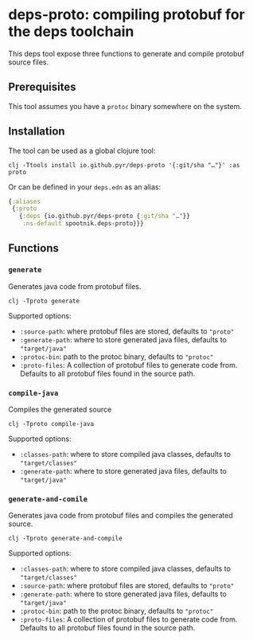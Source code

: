 # deps-proto: compiling protobuf for the deps toolchain

This deps tool expose three functions to generate and compile protobuf
source files.

## Prerequisites

This tool assumes you have a `protoc` binary somewhere on the system.

## Installation

The tool can be used as a global clojure tool:

``` shell
clj -Ttools install io.github.pyr/deps-proto '{:git/sha "…"}' :as proto
```

Or can be defined in your `deps.edn` as an alias:

``` clojure
{:aliases
 {:proto
   {:deps {io.github.pyr/deps-proto {:git/sha "…"}}
    :ns-default spootnik.deps-proto}}}
```

## Functions

### `generate`

Generates java code from protobuf files.

``` shell
clj -Tproto generate
```

Supported options:

- `:source-path`: where protobuf files are stored, defaults to `"proto"`
- `:generate-path`: where to store generated java files, defaults to `"target/java"`
- `:protoc-bin`: path to the protoc binary, defaults to `"protoc"`
- `:proto-files`: A collection of protobuf files to generate code from. Defaults to
  all protobuf files found in the source path.
  
### `compile-java`

Compiles the generated source

``` shell
clj -Tproto compile-java
```
Supported options:

- `:classes-path`: where to store compiled java classes, defaults to `"target/classes"`
- `:generate-path`: where to store generated java files, defaults to `"target/java"`

### `generate-and-comile`

Generates java code from protobuf files and compiles the generated source.

``` shell
clj -Tproto generate-and-compile
```
Supported options:

- `:classes-path`: where to store compiled java classes, defaults to `"target/classes"`
- `:source-path`: where protobuf files are stored, defaults to `"proto"`
- `:generate-path`: where to store generated java files, defaults to `"target/java"`
- `:protoc-bin`: path to the protoc binary, defaults to `"protoc"`
- `:proto-files`: A collection of protobuf files to generate code from. Defaults to
  all protobuf files found in the source path.







